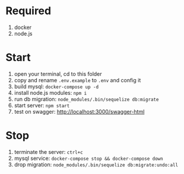 # Required
1. docker
2. node.js

# Start
1. open your terminal, cd to this folder
1. copy and rename `.env.example` to `.env` and config it
1. build mysql: `docker-compose up -d`
1. install node.js modules: `npm i`
1. run db migration: `node_modules/.bin/sequelize db:migrate`
1. start server: `npm start`
1. test on swagger: [http://localhost:3000/swagger-html](http://localhost:3000/swagger-html)

# Stop
1. terminate the server: `ctrl+c`
1. mysql service: `docker-compose stop && docker-compose down`
1. drop migration: `node_modules/.bin/sequelize db:migrate:undo:all`
